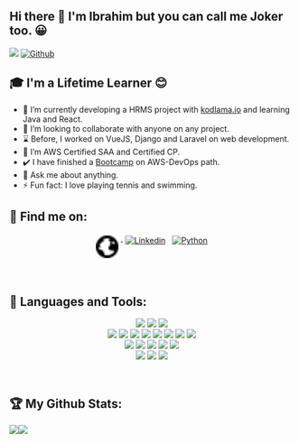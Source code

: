 ## Hi there 👋 I'm Ibrahim but you can call me Joker too. 😀
![](https://visitor-badge.laobi.icu/badge?page_id=jokerinya2013.jokerinya2013) [![Github](https://img.shields.io/github/followers/jokerinya2013?label=Followers&logo=Github)](https://github.com/jokerinya2013)

## 🎓 I'm a Lifetime Learner 😊

- 🔭 I’m currently developing a HRMS project with [kodlama.io](https://kodlama.io) and learning Java and React.
- 👯 I’m looking to collaborate with anyone on any project.
- ⌛ Before, I worked on VueJS, Django and Laravel on web development.
- 📜 I’m AWS Certified SAA and Certified CP.
- ✔️ I have finished a [Bootcamp](https://clarusway.com) on AWS-DevOps path. 
- 💬 Ask me about anything.
- ⚡ Fun fact: I love playing tennis and swimming.

## :email: Find me on:

<p align="center">
 <a href="https://hyperlinksoft.com/" target="_blank" rel="noopener noreferrer"> <img src="https://raw.githubusercontent.com/iconic/open-iconic/master/svg/globe.svg" alt="Python" height="40" style="vertical-align:top; margin:4px"> </a>
 <a href="https://www.linkedin.com/in/jokerinya" target="_blank" rel="noopener noreferrer"> <img src="https://cdn.jsdelivr.net/npm/simple-icons@v3/icons/linkedin.svg" alt="Linkedin" height="40" style="vertical-align:top; margin:4px"></a>
 <a href="mailto:sakacibrahim@gmail.com"> <img src="https://cdn.jsdelivr.net/npm/simple-icons@v3/icons/gmail.svg" alt="Python" height="40" style="vertical-align:top; margin:4px"></a> 
</p>
<br />


## 🧰 Languages and Tools:
<p align="center">
<!-- Languages -->
<img src="https://img.shields.io/badge/Java-red?style=for-the-badge&logo=java"></img>
<img src="https://img.shields.io/badge/Python-FFD43B?style=for-the-badge&logo=python&logoColor=306998"></img>
<img src="https://img.shields.io/badge/JavaScript-black?style=for-the-badge&logo=javascript&logoColor=F7DF1E"></img>
<br/>
<!-- Web Development -->
<img src="https://img.shields.io/badge/HTML5-E44D26?style=for-the-badge&logo=html5&logoColor=EBEBEB"></img>
<img src="https://img.shields.io/badge/CSS3-3C99DC?style=for-the-badge&logo=css3&logoColor=white"></img>
<img src="https://img.shields.io/badge/TypeScript-3B779C?style=for-the-badge&logo=typescript&logoColor=white"></img>
<img src="https://img.shields.io/badge/VueJs-green?style=for-the-badge&logo=vuejs&logoColor=white"></img>
<img src="https://img.shields.io/badge/React-3C99DC?style=for-the-badge&logo=react&logoColor=white"></img>
<img src="https://img.shields.io/badge/Jquery-3C99DC?style=for-the-badge&logo=jquery&logoColor=white"></img>
<img src="https://img.shields.io/badge/Bootstrap-553C7B?style=for-the-badge&logo=bootstrap&logoColor=white"></img>
<img src="https://img.shields.io/badge/Wordpress-3C99DC?style=for-the-badge&logo=wordpress&logoColor=white"></img>
<br/>
<!-- AWS DEVOPS -->
<img src="https://img.shields.io/badge/Linux-grey?style=for-the-badge&logo=linux&logoColor=white"></img>
<img src="https://img.shields.io/badge/Docker-grey?style=for-the-badge&logo=docker&logoColor=white"></img>
<img src="https://img.shields.io/badge/Kubernetes-grey?style=for-the-badge&logo=kubernetes&logoColor=white"></img>
<img src="https://img.shields.io/badge/Jenkins-grey?style=for-the-badge&logo=jenkins&logoColor=black"></img>
<img src="https://img.shields.io/badge/AWS-grey?style=for-the-badge&logo=aws&logoColor=black"></img>
<br/>
<!-- Tools -->
<img src="https://img.shields.io/badge/Git-black?style=for-the-badge&logo=git"></img>
<img src="https://img.shields.io/badge/Github-black?style=for-the-badge&logo=github"></img>
<img src="https://img.shields.io/badge/GitLab-black?style=for-the-badge&logo=gitlab"></img>

</p>

<br />


## :trophy: My Github Stats:

<div>
<a href="https://readme-stats-cfgj2cxdy.vercel.app/api?username=jokerinya2013&count_private=true&show_icons=true&theme=default">
  <img  align="left" src="https://readme-stats-cfgj2cxdy.vercel.app/api?username=jokerinya2013&count_private=true&show_icons=true&theme=default" />
</a>
<a href="https://readme-stats-cfgj2cxdy.vercel.app/api/top-langs/?username=jokerinya2013&hide=php&theme=default">
  <img align="left" src="https://readme-stats-cfgj2cxdy.vercel.app/api/top-langs/?username=jokerinya2013&hide=php&theme=default" />
</a>
</div>



<!-- [website]: https://hyperlinksoft.com/
[linkedin]: https://linkedin.com/in/jokerinya
[mail]: mailto:sakacibrahim@gmail.com -->
